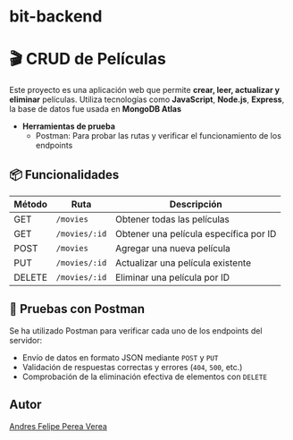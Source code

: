 # bit-backend
# 🎬 CRUD de Películas

Este proyecto es una aplicación web que permite **crear, leer, actualizar y eliminar** películas. Utiliza tecnologías como **JavaScript**, **Node.js**, **Express**, la base de datos fue usada en **MongoDB Atlas**

- **Herramientas de prueba**
  - Postman: Para probar las rutas y verificar el funcionamiento de los endpoints

## 📦 Funcionalidades

| Método | Ruta                | Descripción                             |
|--------|---------------------|-----------------------------------------|
| GET    | `/movies`           | Obtener todas las películas             |
| GET    | `/movies/:id`       | Obtener una película específica por ID  |
| POST   | `/movies`           | Agregar una nueva película              |
| PUT    | `/movies/:id`       | Actualizar una película existente       |
| DELETE | `/movies/:id`       | Eliminar una película por ID            |

## 🧪 Pruebas con Postman

Se ha utilizado Postman para verificar cada uno de los endpoints del servidor:

- Envío de datos en formato JSON mediante `POST` y `PUT`
- Validación de respuestas correctas y errores (`404`, `500`, etc.)
- Comprobación de la eliminación efectiva de elementos con `DELETE`

## Autor
[Andres Felipe Perea Verea](https://github.com/Feliperea97)


